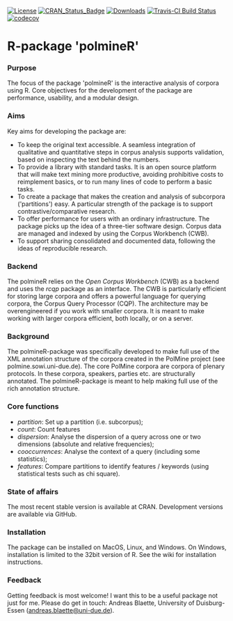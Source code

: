 [![License](https://img.shields.io/aur/license/yaourt.svg)](http://www.gnu.org/licenses/gpl-3.0.html)
[![CRAN_Status_Badge](http://www.r-pkg.org/badges/version/polmineR)](https://cran.r-project.org/package=polmineR)
[![Downloads](http://cranlogs.r-pkg.org/badges/polmineR)](https://cran.r-project.org/package=polmineR)
[![Travis-CI Build Status](https://api.travis-ci.org/PolMine/polmineR.svg?branch=master)](https://travis-ci.org/PolMine/polmineR)
[![codecov](https://codecov.io/gh/PolMine/polmineR/branch/master/graph/badge.svg)](https://codecov.io/gh/PolMine/polmineR/branch/master)

R-package 'polmineR'
===================

### Purpose
The focus of the package 'polmineR' is the interactive analysis of corpora using R. Core objectives for the development of the package are performance, usability, and a modular design.

### Aims
Key aims for developing the package are:
- To keep the original text accessible. A seamless integration of qualitative and quantitative steps in corpus analysis supports validation, based on inspecting the text behind the numbers.
- To provide a library with standard tasks.  It is  an open source platform that will make text mining more productive, avoiding prohibitive costs to reimplement basics, or to run many lines of code to perform a basic tasks.
- To create a package that makes the creation and analysis of subcorpora ('partitions') easy. A particular strength of the package is to support contrastive/comparative research.
- To offer performance for users with an ordinary infrastructure. The package picks up the idea of a three-tier software design. Corpus data are managed and indexed by using the Corpus Workbench (CWB).
- To support sharing consolidated and documented data, following the ideas of reproducible research.

### Backend
The polmineR relies on the _Open Corpus Workbench_ (CWB) as a backend and uses the _rcqp_ package as an interface. The CWB is particularly efficient for storing large corpora and offers a powerful language for querying corpora, the Corpus Query Processor (CQP). The architecture may be overengineered if you work with smaller corpora. It is meant to make working with larger corpora efficient, both locally, or on a server.

### Background
The polmineR-package was specifically developed to make full use of the XML annotation structure of the corpora created in the PolMine project (see polmine.sowi.uni-due.de). The core PolMine corpora are corpora of plenary protocols. In these corpora, speakers, parties etc. are structurally annotated. The polmineR-package is meant to help making full use of the rich annotation structure.

### Core functions
- *partition*: Set up a partition (i.e. subcorpus);
- *count*: Count features
- *dispersion*: Analyse the dispersion of a query across one or two dimensions (absolute and relative frequencies);
- *cooccurrences*: Analyse the context of a query (including some statistics);
- *features*: Compare partitions to identify features / keywords (using statistical tests such as chi square).

### State of affairs
The most recent stable version is available at CRAN. Development versions are available via GitHub.

### Installation
The package can be installed on MacOS, Linux, and Windows. On Windows, installation is limited to the 32bit version of R. See the wiki for installation instructions.

### Feedback
Getting feedback is most welcome! I want this to be a useful package not just for me. Please do get in touch: Andreas Blaette, University of Duisburg-Essen (andreas.blaette@uni-due.de).
